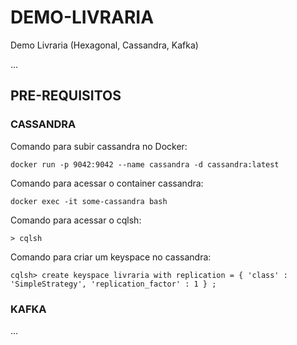 # DEMO-LIVRARIA
Demo Livraria (Hexagonal, Cassandra, Kafka)

...

## PRE-REQUISITOS

### CASSANDRA

Comando para subir cassandra no Docker:
```
docker run -p 9042:9042 --name cassandra -d cassandra:latest
```

Comando para acessar o container cassandra:
```
docker exec -it some-cassandra bash
```

Comando para acessar o cqlsh:
```
> cqlsh
```

Comando para criar um keyspace no cassandra:
```
cqlsh> create keyspace livraria with replication = { 'class' : 'SimpleStrategy', 'replication_factor' : 1 } ;
```

### KAFKA

...
